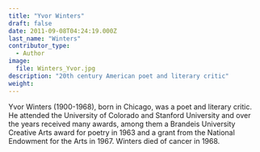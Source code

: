 ```yaml
---
title: "Yvor Winters"
draft: false
date: 2011-09-08T04:24:19.000Z
last_name: "Winters"
contributor_type:
  - Author
image:
  file: Winters_Yvor.jpg
description: "20th century American poet and literary critic"
weight:
---
```


Yvor Winters (1900-1968), born in Chicago, was a poet and literary critic. He attended the University of Colorado and Stanford University and over the years received many awards, among them a Brandeis University Creative Arts award for poetry in 1963 and a grant from the National Endowment for the Arts in 1967. Winters died of cancer in 1968.

